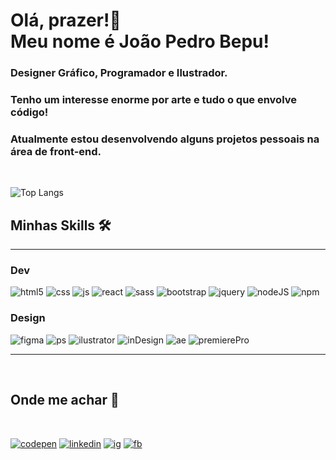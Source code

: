 # Olá, prazer!🦞<br>Meu nome é <strong>João Pedro Bepu!</strong> 

### Designer Gráfico, Programador e Ilustrador.

### Tenho um interesse enorme por arte e tudo o que envolve código!

### Atualmente estou desenvolvendo alguns projetos pessoais na área de front-end.




<br>

![Top Langs](https://github-readme-stats.vercel.app/api/top-langs/?username=jpbepu&layout=compact&theme=monokai)




## Minhas Skills 🛠️
---------------------

### Dev


![html5](https://img.shields.io/badge/HTML5-E34F26?style=for-the-badge&logo=html5&logoColor=white)
![css](https://img.shields.io/badge/CSS3-1572B6?style=for-the-badge&logo=css3&logoColor=white)
![js](https://img.shields.io/badge/JavaScript-323330?style=for-the-badge&logo=javascript&logoColor=F7DF1E`)
![react](https://img.shields.io/badge/React-20232A?style=for-the-badge&logo=react&logoColor=61DAFB)
![sass](https://img.shields.io/badge/Sass-CC6699?style=for-the-badge&logo=sass&logoColor=white)
![bootstrap](https://img.shields.io/badge/Bootstrap-563D7C?style=for-the-badge&logo=bootstrap&logoColor=white)
![jquery](https://img.shields.io/badge/jQuery-0769AD?style=for-the-badge&logo=jquery&logoColor=white)
![nodeJS](https://img.shields.io/badge/Node.js-339933?style=for-the-badge&logo=nodedotjs&logoColor=white)
![npm](https://img.shields.io/badge/npm-CB3837?style=for-the-badge&logo=npm&logoColor=white)




### Design

![figma](https://img.shields.io/badge/Figma-F24E1E?style=for-the-badge&logo=figma&logoColor=white)
![ps](https://img.shields.io/badge/Adobe%20Photoshop-31A8FF?style=for-the-badge&logo=Adobe%20Photoshop&logoColor=black)
![ilustrator](https://img.shields.io/badge/Adobe%20Illustrator-FF9A00?style=for-the-badge&logo=adobe%20illustrator&logoColor=white)
![inDesign](https://img.shields.io/badge/Adobe%20InDesign-FF3366?style=for-the-badge&logo=Adobe%20InDesign&logoColor=white)
![ae](https://img.shields.io/badge/Adobe%20after%20affects-CF96FD?style=for-the-badge&logo=Adobe%20after%20effects&logoColor=393665)
![premierePro](https://img.shields.io/badge/Adobe%20Premiere%20Pro-9999FF?style=for-the-badge&logo=Adobe%20Premiere%20Pro&logoColor=white)




--------------------
<br>

## Onde me achar 🔎

<br>

<a href='https://codepen.io/jpbepu'>![codepen](https://img.shields.io/badge/Codepen-000000?style=for-the-badge&logo=codepen&logoColor=white)</a> <a href='https://www.linkedin.com/in/joão-pedro-bepu'>![linkedin](https://img.shields.io/badge/LinkedIn-0077B5?style=for-the-badge&logo=linkedin&logoColor=white)</a> <a href='https://www.instagram.com/jpbepu/'>![ig](https://img.shields.io/badge/Instagram-E4405F?style=for-the-badge&logo=instagram&logoColor=white)</a> <a href='https://www.facebook.com/joao.bepu'>![fb](https://img.shields.io/badge/Facebook-1877F2?style=for-the-badge&logo=facebook&logoColor=white)</a>


















